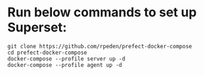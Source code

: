 # Run below commands to set up Superset:

```
git clone https://github.com/rpeden/prefect-docker-compose
cd prefect-docker-compose
docker-compose --profile server up -d
docker-compose --profile agent up -d
```
